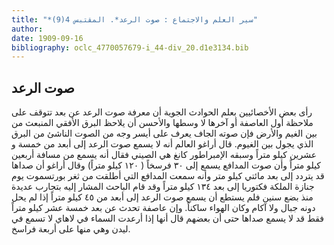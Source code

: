 ```yaml
---
title: "*سير العلم والاجتماع : صوت الرعد*. المقتبس 4(9)"
author: 
date: 1909-09-16
bibliography: oclc_4770057679-i_44-div_20.d1e3134.bib
---
```




##  صوت الرعد 


 رأى بعض الأخصائيين بعلم الحوادث الجوية أن معرفة صوت الرعد عن بعد تتوقف على ملاحظة أول العاصفة أو آخرها لا وسطها والأحسن أن يلاحظ البرق الأفقي المنبعث من بين الغيم والأرض فإن صوته الجاف يعرف على أيسر وجه من الصوت الناشئ من البرق الذي يجول بين الغيوم. قال أراغو العالم أنه لا يسمع صوت الرعد إلى أبعد من  خمسة  و  عشرين  كيلو متراً وسبقه الإمبراطور كانغ هي الصيني فقال أنه يسمع من مسافة  أربعين  كيلو متراً وأن صوت المدافع يسمع إلى  ٣٠  فرسخاً (  ١٢٠  كيلو متراً) وقال أراغو أن صداها قد يتردد إلى بعد مائتي كيلو متر وأنه سمعت المدافع التي أطلقت من ثغر بورتسموت يوم جنازة الملكة فكتوريا إلى بعد  ١٣٤  كيلو متراً وقد قام الباحث المشار إليه بتجارب عديدة منذ بضع سنين فلم يستطع أن يسمع صوت الرعد إلى أبعد من  ٤٥  كيلو متراً إذا لم يحل دونه جبال ولا آكام وكان الهواء ساكناً. وإن عاصفة تحدث عن بعد  خمسة  عشر  كيلو متراً فقط قد لا يسمع صداها حتى أن بعضهم قال أنها إذا أرعدت السماء في لاهاي لا تسمع في ليدن وهي منها على  أربعة  فراسخ. 
